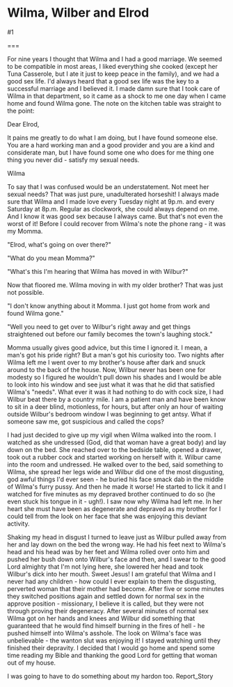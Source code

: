 Wilma, Wilber and Elrod
=======================
#1 

===

For nine years I thought that Wilma and I had a good marriage. We seemed to be compatible in most areas, I liked everything she cooked (except her Tuna Casserole, but I ate it just to keep peace in the family), and we had a good sex life. I'd always heard that a good sex life was the key to a successful marriage and I believed it. I made damn sure that I took care of Wilma in that department, so it came as a shock to me one day when I came home and found Wilma gone. The note on the kitchen table was straight to the point: 

Dear Elrod, 

It pains me greatly to do what I am doing, but I have found someone else. You are a hard working man and a good provider and you are a kind and considerate man, but I have found some one who does for me thing one thing you never did - satisfy my sexual needs. 

Wilma 

To say that I was confused would be an understatement. Not meet her sexual needs? That was just pure, unadulterated horseshit! I always made sure that Wilma and I made love every Tuesday night at 9p.m. and every Saturday at 8p.m. Regular as clockwork, she could always depend on me. And I know it was good sex because I always came. But that's not even the worst of it! Before I could recover from Wilma's note the phone rang - it was my Momma. 

"Elrod, what's going on over there?" 

"What do you mean Momma?" 

"What's this I'm hearing that Wilma has moved in with Wilbur?" 

Now that floored me. Wilma moving in with my older brother? That was just not possible. 

"I don't know anything about it Momma. I just got home from work and found Wilma gone." 

"Well you need to get over to Wilbur's right away and get things straightened out before our family becomes the town's laughing stock." 

Momma usually gives good advice, but this time I ignored it. I mean, a man's got his pride right? But a man's got his curiosity too. Two nights after Wilma left me I went over to my brother's house after dark and snuck around to the back of the house. Now, Wilbur never has been one for modesty so I figured he wouldn't pull down his shades and I would be able to look into his window and see just what it was that he did that satisfied Wilma's "needs". What ever it was it had nothing to do with cock size, I had Wilbur beat there by a country mile. I am a patient man and have been know to sit in a deer blind, motionless, for hours, but after only an hour of waiting outside Wilbur's bedroom window I was beginning to get antsy. What if someone saw me, got suspicious and called the cops? 

I had just decided to give up my vigil when Wilma walked into the room. I watched as she undressed (God, did that woman have a great body) and lay down on the bed. She reached over to the bedside table, opened a drawer, took out a rubber cock and started working on herself with it. Wilbur came into the room and undressed. He walked over to the bed, said something to Wilma, she spread her legs wide and Wilbur did one of the most disgusting, god awful things I'd ever seen - he buried his face smack dab in the middle of Wilma's furry pussy. And then he made it worse! He started to lick it and I watched for five minutes as my depraved brother continued to do so (he even stuck his tongue in it - ugh!). I saw now why Wilma had left me. In her heart she must have been as degenerate and depraved as my brother for I could tell from the look on her face that she was enjoying this deviant activity. 

Shaking my head in disgust I turned to leave just as Wilbur pulled away from her and lay down on the bed the wrong way. He had his feet next to Wilma's head and his head was by her feet and Wilma rolled over onto him and pushed her bush down onto Wilbur's face and then, and I swear to the good Lord almighty that I'm not lying here, she lowered her head and took Wilbur's dick into her mouth. Sweet Jesus! I am grateful that Wilma and I never had any children - how could I ever explain to them the disgusting, perverted woman that their mother had become. After five or some minutes they switched positions again and settled down for normal sex in the approve position - missionary, I believe it is called, but they were not through proving their degeneracy. After several minutes of normal sex Wilma got on her hands and knees and Wilbur did something that guaranteed that he would find himself burning in the fires of hell - he pushed himself into Wilma's asshole. The look on Wilma's face was unbelievable - the wanton slut was enjoying it! I stayed watching until they finished their depravity. I decided that I would go home and spend some time reading my Bible and thanking the good Lord for getting that woman out of my house. 

I was going to have to do something about my hardon too. Report_Story 
